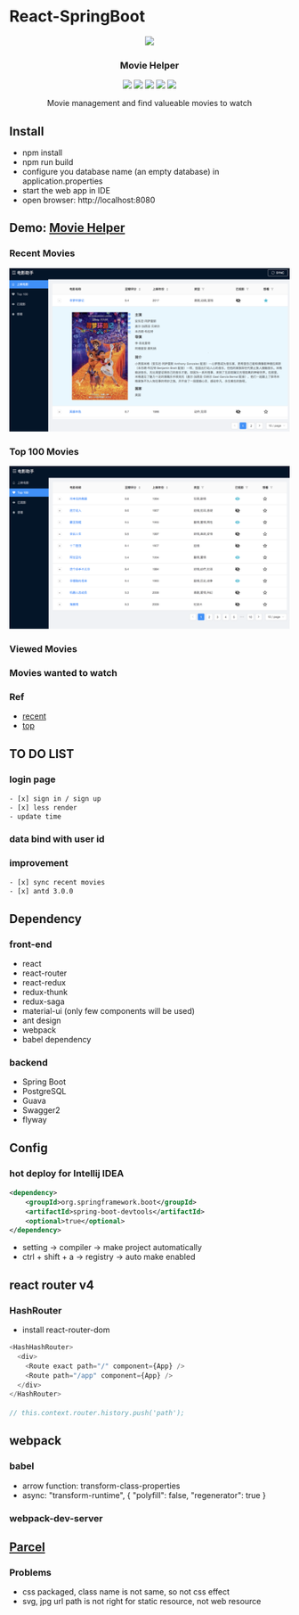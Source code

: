 # React-SpringBoot

<p align="center">
    <a href="http://movie.zzhpro.com">
        <img src="./src/main/resources/static/favicon.ico" width="152">
    </a>
    <h3 align="center">Movie Helper</h3>
    <p align="center">
        <a href="https://github.com/zzh1991/React-SpringBoot/blob/master/LICENSE"><img src="https://img.shields.io/github/license/zzh1991/React-SpringBoot.svg"></a>
        <a href="#"><img src="https://img.shields.io/github/languages/top/zzh1991/React-SpringBoot.svg"></a>
        <a href="#"><img src="https://img.shields.io/github/languages/count/zzh1991/React-SpringBoot.svg"></a>
        <a href="#"><img src="https://img.shields.io/github/search/zzh1991/React-SpringBoot/goto.svg"></a>
        <a href="https://github.com/zzh1991/React-SpringBoot/blob/master/.travis.yml"><img src="https://img.shields.io/travis/zzh1991/React-SpringBoot/master.svg"></a>
    </p>
    <p align="center">
        Movie management and find valueable movies to watch<br>
    </p>
</p>

## Install
- npm install
- npm run build
- configure you database name (an empty database) in application.properties
- start the web app in IDE
- open browser: http://localhost:8080

## Demo: [Movie Helper](https://movieshelper.herokuapp.com/)
### Recent Movies
![Recent](./pictures/recent-movie-antd3.png)
### Top 100 Movies
![Top](./pictures/top-movie-antd3.png)
### Viewed Movies

### Movies wanted to watch

### Ref
- [recent](https://movie.douban.com/)
- [top](https://movie.douban.com/top250?start=0&filter=)

## TO DO LIST
### login page
    - [x] sign in / sign up
    - [x] less render
    - update time
### data bind with user id

### improvement
    - [x] sync recent movies
    - [x] antd 3.0.0

## Dependency
### front-end
- react
- react-router
- react-redux
- redux-thunk
- redux-saga
- material-ui (only few components will be used)
- ant design
- webpack
- babel dependency

### backend
- Spring Boot
- PostgreSQL
- Guava
- Swagger2
- flyway

## Config
### hot deploy for Intellij IDEA
```xml
<dependency>
    <groupId>org.springframework.boot</groupId>
    <artifactId>spring-boot-devtools</artifactId>
    <optional>true</optional>
</dependency>
```
- setting -> compiler -> make project automatically
- ctrl + shift + a -> registry -> auto make enabled

## react router v4
### HashRouter
- install react-router-dom
```javascript
<HashHashRouter>
  <div>
    <Route exact path="/" component={App} />
    <Route path="/app" component={App} />
  </div>
</HashRouter>

// this.context.router.history.push('path');
```

## webpack
### babel
- arrow function: transform-class-properties
- async: "transform-runtime", { "polyfill": false, "regenerator": true }

### webpack-dev-server

## [Parcel](https://parceljs.org/)
### Problems
- css packaged, class name is not same, so not css effect
- svg, jpg url path is not right for static resource, not web resource
